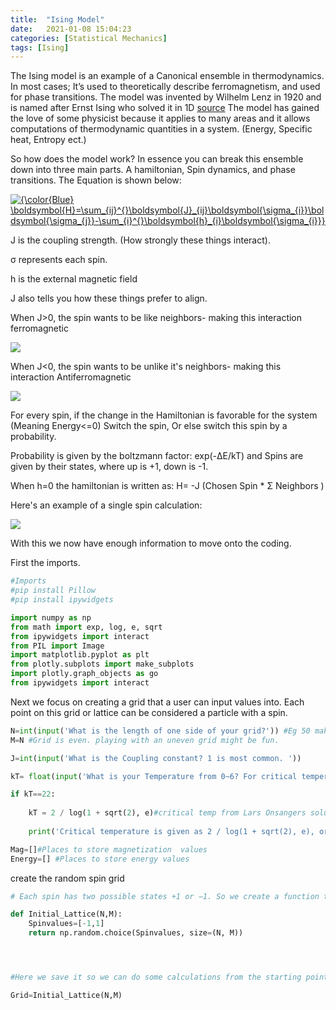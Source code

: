 ```yaml
---
title:  "Ising Model"
date:   2021-01-08 15:04:23
categories: [Statistical Mechanics]
tags: [Ising]
---
```

The Ising model is an example of a Canonical ensemble in thermodynamics. In most cases; It’s used to theoretically describe ferromagnetism, and used for phase transitions.
The model was invented by Wilhelm Lenz in 1920 and is named after Ernst Ising who solved it in 1D [source](http://farside.ph.utexas.edu/teaching/329/lectures/node110.html)
The model has gained the love of some physicist because it applies to many areas and it allows computations of thermodynamic quantities in a system. (Energy, Specific heat, Entropy ect.)


So how does the model work? In essence you can break this ensemble down into three main parts. A hamiltonian, Spin dynamics, and phase transitions.
The Equation is shown below:

<a href="https://www.codecogs.com/eqnedit.php?latex={\color{Blue}&space;\boldsymbol{H}=\sum_{ij}^{}\boldsymbol{J}_{ij}\boldsymbol{\sigma_{i}}\boldsymbol{\sigma_{j}}-\sum_{i}^{}\boldsymbol{h}_{i}\boldsymbol{\sigma_{i}}}" target="_blank"><img src="https://latex.codecogs.com/svg.latex?{\color{Blue}&space;\boldsymbol{H}=\sum_{ij}^{}\boldsymbol{J}_{ij}\boldsymbol{\sigma_{i}}\boldsymbol{\sigma_{j}}-\sum_{i}^{}\boldsymbol{h}_{i}\boldsymbol{\sigma_{i}}}" title="{\color{Blue} \boldsymbol{H}=\sum_{ij}^{}\boldsymbol{J}_{ij}\boldsymbol{\sigma_{i}}\boldsymbol{\sigma_{j}}-\sum_{i}^{}\boldsymbol{h}_{i}\boldsymbol{\sigma_{i}}}" /></a>



J is the coupling strength. (How strongly these things interact). 

σ represents each spin. 

h is the external magnetic field


J also tells you how these things prefer to align.

When J>0, the spin wants to be like neighbors- making this interaction ferromagnetic 


<img src= "https://lh3.googleusercontent.com/pw/ACtC-3fUYQ-HaKMIsog-RES1NLZDyEzwBo0tPXxdcVOM8q5iU0UOZIHPe6tfZIXc2BSCoKrfE2tuyyo_WfzOqscV4EjxdY12XruW5wBdijyvW2GD7M2k_4R1lMQqVpfivS9hu0O9p5jrw6RptiSUn-Ir8sQ=s137-no?authuser=0">


When J<0, the spin wants to be unlike it's neighbors- making this interaction Antiferromagnetic


<img src="https://lh3.googleusercontent.com/pw/ACtC-3dmt0_ffpytuYbO-UepRNm50_UJICLzyW5wekvbwNsyEa8ZRxRenOjcuIt3ErV9truD_QRtxhIWiBRvjKyEtf5n7sL3SP7iE8D7xWRsDj02IPD3oer93jTrGWijBarH-xbgsSQcPxMvJCTs6miy_-E=w150-h134-no?authuser=0">



For every spin, if the change in the Hamiltonian is favorable for the system (Meaning Energy<=0) Switch the spin, Or else switch this spin by a probability.

Probability is given by  the boltzmann factor: exp(-ΔE/kT) and Spins are given by their states, where up is +1, down is -1.

When h=0 the hamiltonian is written as: H= -J (Chosen Spin * Σ Neighbors )

Here's an example of a single spin calculation:


<img src= "https://lh3.googleusercontent.com/US5lcGZtot0ZK3Qb3kieLhXUJbDmuU7OhsoT5pcyu4gGRVisS7nKei77j_eQ8bfhupfZlqKViJzD9g0-bMMs4Hd2tkKDZcGktkkL9pT8auwxDGUEJ96QldI9rdbwVleU2-7sxUF0hZrfJIxZWn6xlHQ1WQZ7l35Yjgh3SEiycDxK19xWmrFG1trYjB-MJ5_0W7CK9ijMiRvnAXE9iGfxtHBLHBP_wpVmEMouHc1CU-4rZhhSnUUmQLdfRjUx7Ks2wbv8PNamDsQsmKgqm4aBUZZEj7np1rPDXmOumNw8GT7Hvo9FAywvMBQIJOYscUhA8f20L8Sl-kRDn1jXt92x4Vxml8XirL5GwIK7yQ160VCk-RqxlCioPrFZHCMcVaktFfYaqswitCtlUV61duFQFOlp4tTJU1s6JX-IyRGNmVu3UmA83WiGQTHPPXbG1t6MnPsk0T3-tlhzSfNdF1KbV7Xz9sb7asdk_Wg7lHtX_MDvPx2xaAoe_zL7JNKw1b56vk3Tf4dJAgUlFUOw2bh1j9PTGdTOiA15QX3FybEIYo7-OkKupfDhwF2M6EzKw5L2MR05NJKdZB6trSMOaxn4iAp92dHHyZqL6Fq33Q1-aX_N5nDWXvGmblcX3A5fNHuNL8I76QwMzMyoPJOd9z7pqWo-N2hBHdcinw6UTPiwJZaAhjEdIoauAZw88uK-y-5DDlYVHtWRo8LuAi8ljg=w536-h226-no?authuser=0">


With this we now have enough information to move onto the coding.

First the imports. 
``` python
#Imports
#pip install Pillow
#pip install ipywidgets

import numpy as np
from math import exp, log, e, sqrt
from ipywidgets import interact
from PIL import Image
import matplotlib.pyplot as plt
from plotly.subplots import make_subplots
import plotly.graph_objects as go
from ipywidgets import interact
```
Next we focus on creating a grid that a user can input values into. Each point on this grid or lattice can be considered a particle with a spin.
``` python
N=int(input('What is the length of one side of your grid?')) #Eg 50 makes a 50x50 grid
M=N #Grid is even. playing with an uneven grid might be fun.

J=int(input('What is the Coupling constant? 1 is most common. '))

kT= float(input('What is your Temperature from 0~6? For critical temperature type 22  '))

if kT==22:
    
    kT = 2 / log(1 + sqrt(2), e)#critical temp from Lars Onsangers solution
    
    print('Critical temperature is given as 2 / log(1 + sqrt(2), e), or', kT, 'and will be used for this system. ')

Mag=[]#Places to store magnetization  values
Energy=[] #Places to store energy values
```


create the random spin grid
``` python
# Each spin has two possible states +1 or −1. So we create a function that chooses between one of the values randomly.

def Initial_Lattice(N,M):
    Spinvalues=[-1,1]
    return np.random.choice(Spinvalues, size=(N, M))




#Here we save it so we can do some calculations from the starting point.

Grid=Initial_Lattice(N,M)
```
